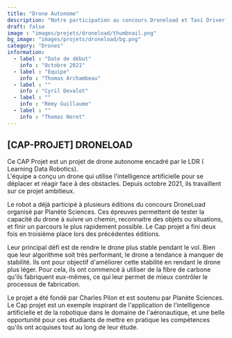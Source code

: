 ```yaml
---
title: "Drone Autonome"
description: "Notre participation au concours Droneload et Taxi Driver 2024 !"
draft: false
image : "images/projets/droneload/thumbnail.png"
bg_image: "images/projets/droneload/bg.png"
category: "Drones"
information:
  - label : "Date de début"
    info : "Octobre 2021"
  - label : "Equipe"
    info : "Thomas Archambeau"
  - label : ""
    info : "Cyril Devalet"
  - label : ""
    info : "Rémy Guillaume"
  - label : ""
    info : "Thomas Neret"
---
```


## [CAP-PROJET] DRONELOAD 

Ce CAP Projet est un projet de drone autonome encadré par le LDR ( Learning Data Robotics).  
L'équipe  a conçu un
drone qui utilise l'intelligence artificielle pour se déplacer et réagir face à des 
obstacles. Depuis 
octobre 2021, ils travaillent sur ce projet ambitieux. 

Le robot a déjà participé à plusieurs éditions du concours DroneLoad organisé par Planète 
Sciences. Ces épreuves
permettent de tester la capacité du drone à suivre un chemin, reconnaitre 
des objets ou situations, 
et finir un parcours le plus rapidement possible. Le Cap projet a 
fini deux fois en troisième place lors des précédentes éditions. 

Leur principal défi est de rendre le drone plus stable pendant le vol. Bien que leur 
algorithme soit 
très performant, le drone a tendance à manquer de stabilité. Ils ont pour 
objectif d'améliorer 
cette stabilité en rendant le drone plus léger. Pour cela, ils ont 
commencé à utiliser de la fibre de carbone qu'ils fabriquent eux-mêmes, ce qui leur permet 
de mieux contrôler 
le processus de fabrication. 

Le projet a été fondé par Charles Pilon et est soutenu par Planète Sciences. 
Le Cap projet est
un exemple inspirant de l'application de l'intelligence artificielle 
et de la robotique 
dans le domaine de l'aéronautique, et une belle opportunité pour 
ces étudiants de mettre en pratique les compétences qu'ils ont acquises tout au long de 
leur étude. 
